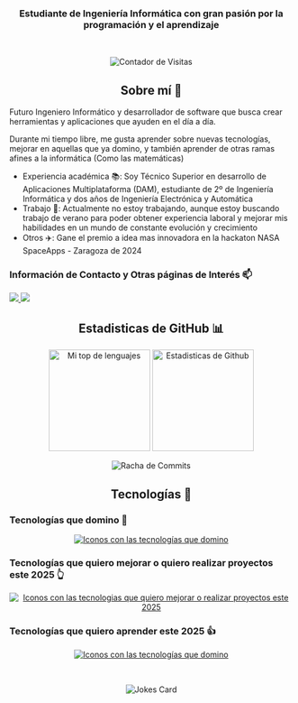 <h3 align="center">Estudiante de Ingeniería Informática con gran pasión por la programación y el aprendizaje </h3> 

<br/>
<p align="center"> <img src="https://profile-counter.glitch.me/Chechere/count.svg" alt="Contador de Visitas"/> </p>

<h2 align="center">Sobre mí 🤠</h2>
<p>
Futuro Ingeniero Informático y desarrollador de software que busca crear herramientas y aplicaciones que ayuden en el día a día.

Durante mi tiempo libre, me gusta aprender sobre nuevas tecnologías, mejorar en aquellas que ya domino, y también aprender de otras ramas afines a la informática (Como las matemáticas)
<ul>
  <li>Experiencia académica 📚: Soy Técnico Superior en desarrollo de Aplicaciones Multiplataforma (DAM), estudiante de 2º de Ingeniería Informática y dos años de Ingeniería Electrónica y Automática</li>
  <li>Trabajo 💼: Actualmente no estoy trabajando, aunque estoy buscando trabajo de verano para poder obtener experiencia laboral y mejorar mis habilidades en un mundo de constante evolución y crecimiento</li>
  <li>Otros ✈️: Gane el premio a idea mas innovadora en la hackaton NASA SpaceApps - Zaragoza de 2024</li>
</ul>
</p>

<h3>Información de Contacto y Otras páginas de Interés 📫</h2>
<p> 
  <a href="mailto:cesartjm@gmail.com">
    <img src="https://img.shields.io/badge/Gmail-D14836?style=for-the-badge&logo=gmail&logoColor=white"/>
  </a> 
  <a href="https://www.linkedin.com/in/cesar-tjmv/">
    <img src="https://img.shields.io/badge/LinkedIn-0077B5?style=for-the-badge&logo=linkedin&logoColor=white"/>
  </a> 
</p>

<h2 align="center">Estadisticas de GitHub 📊</h2>

<p align="center"> 
  <img src="https://github-readme-stats.vercel.app/api/top-langs/?username=Chechere&theme=monokai&locale=es&show_icons=true&hide_border=true&layout=compact" alt="Mi top de lenguajes" height="180em"/>
  <img src="https://github-readme-stats.vercel.app/api?username=Chechere&theme=monokai&locale=es&show_icons=true&hide_border=true&count_private=true" alt="Estadisticas de Github" height="180em"/>
</p>
<p align="center"> 
  <img src="https://github-readme-streak-stats.herokuapp.com/?user=Chechere&theme=monokai&locale=es&hide_border=true" alt="Racha de Commits"/>
</p>

<h2 align="center">Tecnologías 🤖</h2>
<h3>Tecnologías que domino 💪</h3>
<p align="center">
  <a href="https://skillicons.dev">
    <img src="https://skillicons.dev/icons?i=java,androidstudio,bootstrap,c,cpp,cs,html,css,js,postman,dotnet,python,fastapi,mysql,linux,vim,bash,git,github,matlab,arduino,blender,unity" alt="Iconos con las tecnologías que domino">  
  </a>
</p>
<h3>Tecnologías que quiero mejorar o quiero realizar proyectos este 2025 👆</h3>
<p align="center">
  <a href="https://skillicons.dev">
    <img src="https://skillicons.dev/icons?i=html,css,js,python,vim,git,arduino,unity" alt="Iconos con las tecnologias que quiero mejorar o realizar proyectos este 2025">  
  </a>
</p>

<h3>Tecnologías que quiero aprender este 2025 👍</h3>
<p align="center">
  <a href="https://skillicons.dev">
    <img src="https://skillicons.dev/icons?i=react,godot" alt="Iconos con las tecnologías que domino">  
  </a>
</p>


<br/>
<p align="center"><img src="https://readme-jokes.vercel.app/api" alt="Jokes Card" />
</p>
